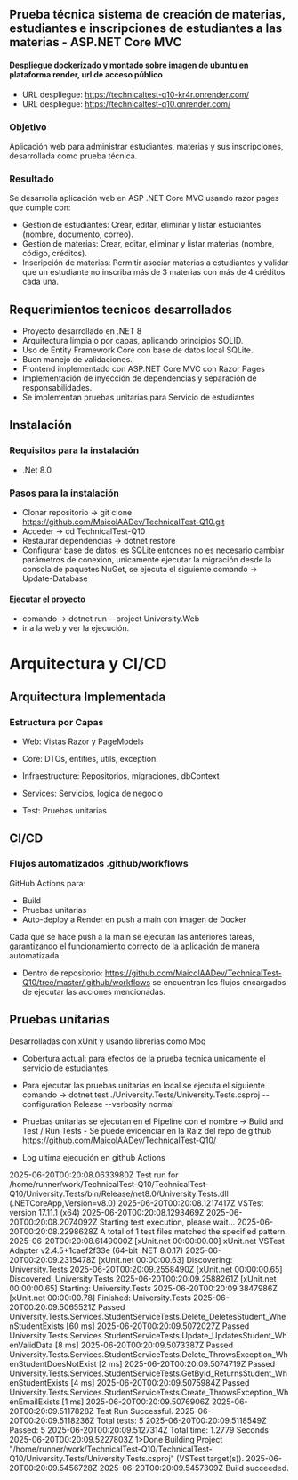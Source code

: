 ## Prueba técnica sistema de creación de materias, estudiantes e inscripciones de estudiantes a las materias - ASP.NET Core MVC

#### Despliegue dockerizado y montado sobre imagen de ubuntu en plataforma render, url de acceso público
- URL despliegue: https://technicaltest-q10-kr4r.onrender.com/
- URL despliegue: https://technicaltest-q10.onrender.com/

###  Objetivo
Aplicación web para administrar estudiantes, materias y sus inscripciones, desarrollada como prueba técnica.

### Resultado
Se desarrolla aplicación web en ASP .NET Core MVC usando razor pages que cumple con:

- Gestión de estudiantes: Crear, editar, eliminar y listar estudiantes (nombre,
documento, correo).
- Gestión de materias: Crear, editar, eliminar y listar materias (nombre, código,
créditos).
- Inscripción de materias: Permitir asociar materias a estudiantes y validar que
un estudiante no inscriba más de 3 materias con más de 4 créditos cada una.


## Requerimientos tecnicos desarrollados 

- Proyecto desarrollado en .NET 8
- Arquitectura limpia o por capas, aplicando principios SOLID.
 - Uso de Entity Framework Core con base de datos local SQLite.
- Buen manejo de validaciones.
- Frontend implementado con ASP.NET Core MVC con Razor Pages
- Implementación de inyección de dependencias y separación de
responsabilidades.
- Se implementan pruebas unitarias para Servicio de estudiantes


## Instalación

### Requisitos para la instalación

- .Net 8.0

### Pasos para la instalación

- Clonar repositorio -> git clone https://github.com/MaicolAADev/TechnicalTest-Q10.git
- Acceder -> cd TechnicalTest-Q10
- Restaurar dependencias -> dotnet restore
- Configurar base de datos: es SQLite entonces no es necesario cambiar parámetros de conexion, unicamente ejecutar la migración desde la consola de paquetes NuGet, se ejecuta el siguiente comando -> Update-Database


#### Ejecutar el proyecto

- comando -> dotnet run --project University.Web
- ir a la web y ver la ejecución.


# Arquitectura y CI/CD

##  Arquitectura Implementada

### Estructura por Capas

- Web: Vistas Razor y PageModels

- Core: DTOs, entities, utils, exception.

- Infraestructure: Repositorios, migraciones, dbContext

- Services: Servicios, logica de negocio

- Test: Pruebas unitarias


## CI/CD

### Flujos automatizados .github/workflows

GitHub Actions para:

- Build
- Pruebas unitarias
- Auto-deploy a Render en push a main con imagen de Docker 

Cada que se hace push a la main se ejecutan las anteriores tareas, garantizando el funcionamiento correcto de la aplicación de manera automatizada.
- Dentro de repositorio: https://github.com/MaicolAADev/TechnicalTest-Q10/tree/master/.github/workflows se encuentran los flujos encargados de ejecutar las acciones mencionadas.


## Pruebas unitarias

Desarrolladas con xUnit y usando librerias como Moq
- Cobertura actual: para efectos de la prueba tecnica unicamente el servicio de estudiantes.
- Para ejecutar las pruebas unitarias en local se ejecuta el siguiente comando -> dotnet test ./University.Tests/University.Tests.csproj --configuration Release --verbosity normal

- Pruebas unitarias se ejecutan en el Pipeline con el nombre -> 
Build and Test / Run Tests - Se puede evidenciar en la Raiz del repo de github https://github.com/MaicolAADev/TechnicalTest-Q10/

- Log ultima ejecución en github Actions

2025-06-20T00:20:08.0633980Z Test run for /home/runner/work/TechnicalTest-Q10/TechnicalTest-Q10/University.Tests/bin/Release/net8.0/University.Tests.dll (.NETCoreApp,Version=v8.0)
2025-06-20T00:20:08.1217417Z VSTest version 17.11.1 (x64)
2025-06-20T00:20:08.1293469Z 
2025-06-20T00:20:08.2074092Z Starting test execution, please wait...
2025-06-20T00:20:08.2298628Z A total of 1 test files matched the specified pattern.
2025-06-20T00:20:08.6149000Z [xUnit.net 00:00:00.00] xUnit.net VSTest Adapter v2.4.5+1caef2f33e (64-bit .NET 8.0.17)
2025-06-20T00:20:09.2315478Z [xUnit.net 00:00:00.63]   Discovering: University.Tests
2025-06-20T00:20:09.2558490Z [xUnit.net 00:00:00.65]   Discovered:  University.Tests
2025-06-20T00:20:09.2588261Z [xUnit.net 00:00:00.65]   Starting:    University.Tests
2025-06-20T00:20:09.3847986Z [xUnit.net 00:00:00.78]   Finished:    University.Tests
2025-06-20T00:20:09.5065521Z   Passed University.Tests.Services.StudentServiceTests.Delete_DeletesStudent_WhenStudentExists [60 ms]
2025-06-20T00:20:09.5072027Z   Passed University.Tests.Services.StudentServiceTests.Update_UpdatesStudent_WhenValidData [8 ms]
2025-06-20T00:20:09.5073387Z   Passed University.Tests.Services.StudentServiceTests.Delete_ThrowsException_WhenStudentDoesNotExist [2 ms]
2025-06-20T00:20:09.5074719Z   Passed University.Tests.Services.StudentServiceTests.GetById_ReturnsStudent_WhenStudentExists [4 ms]
2025-06-20T00:20:09.5075984Z   Passed University.Tests.Services.StudentServiceTests.Create_ThrowsException_WhenEmailExists [1 ms]
2025-06-20T00:20:09.5076906Z 
2025-06-20T00:20:09.5117828Z Test Run Successful.
2025-06-20T00:20:09.5118236Z Total tests: 5
2025-06-20T00:20:09.5118549Z      Passed: 5
2025-06-20T00:20:09.5127314Z  Total time: 1.2779 Seconds
2025-06-20T00:20:09.5227803Z      1>Done Building Project "/home/runner/work/TechnicalTest-Q10/TechnicalTest-Q10/University.Tests/University.Tests.csproj" (VSTest target(s)).
2025-06-20T00:20:09.5456728Z 
2025-06-20T00:20:09.5457309Z Build succeeded.
